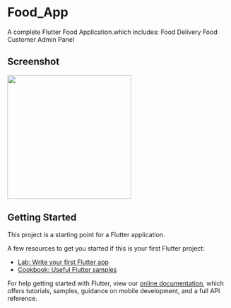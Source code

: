 # Food_App

A complete Flutter Food Application.which includes:
Food Delivery
Food Customer
Admin Panel

## Screenshot
<img src='https://user-images.githubusercontent.com/73393935/128054985-ccc6a683-444e-4d97-9cd5-8ecf6f491461.jpeg' width=280/>    

## Getting Started

This project is a starting point for a Flutter application.

A few resources to get you started if this is your first Flutter project:

- [Lab: Write your first Flutter app](https://flutter.dev/docs/get-started/codelab)
- [Cookbook: Useful Flutter samples](https://flutter.dev/docs/cookbook)

For help getting started with Flutter, view our
[online documentation](https://flutter.dev/docs), which offers tutorials,
samples, guidance on mobile development, and a full API reference.
